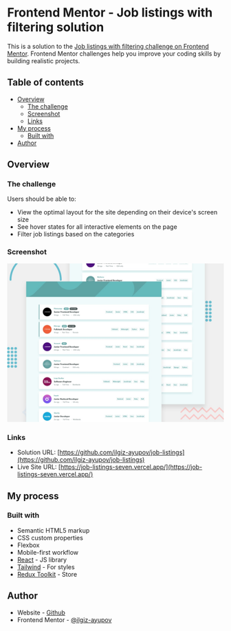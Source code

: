 # Frontend Mentor - Job listings with filtering solution

This is a solution to the [Job listings with filtering challenge on Frontend Mentor](https://www.frontendmentor.io/challenges/job-listings-with-filtering-ivstIPCt). Frontend Mentor challenges help you improve your coding skills by building realistic projects.

## Table of contents

- [Overview](#overview)
  - [The challenge](#the-challenge)
  - [Screenshot](#screenshot)
  - [Links](#links)
- [My process](#my-process)
  - [Built with](#built-with)
- [Author](#author)

## Overview

### The challenge

Users should be able to:

- View the optimal layout for the site depending on their device's screen size
- See hover states for all interactive elements on the page
- Filter job listings based on the categories

### Screenshot

![](./design/desktop-preview.jpg)

### Links

- Solution URL: [https://github.com/ilgiz-ayupov/job-listings](https://github.com/ilgiz-ayupov/job-listings)
- Live Site URL: [https://job-listings-seven.vercel.app/](https://job-listings-seven.vercel.app/)

## My process

### Built with

- Semantic HTML5 markup
- CSS custom properties
- Flexbox
- Mobile-first workflow
- [React](https://reactjs.org/) - JS library
- [Tailwind](https://tailwindcss.com/) - For styles
- [Redux Toolkit](https://redux-toolkit.js.org/) - Store

## Author

- Website - [Github](https://github.com/ilgiz-ayupov)
- Frontend Mentor - [@ilgiz-ayupov](https://www.frontendmentor.io/profile/ilgiz-ayupov)
